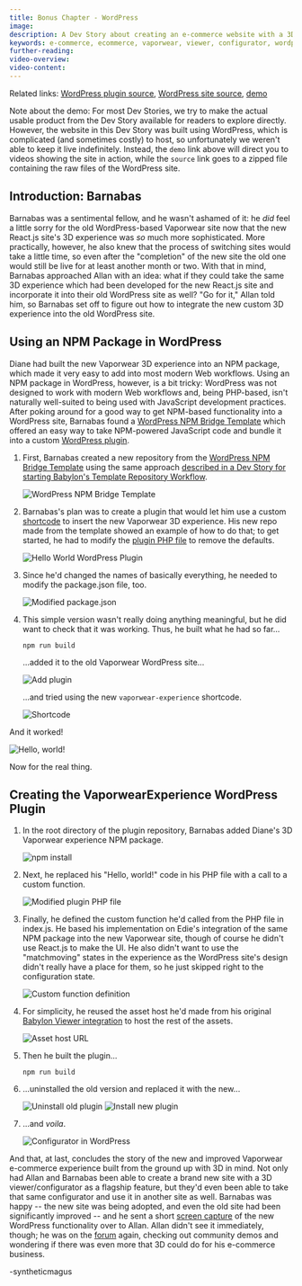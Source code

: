 ```yaml
---
title: Bonus Chapter - WordPress
image:
description: A Dev Story about creating an e-commerce website with a 3D viewer/configurator built into the design.
keywords: e-commerce, ecommerce, vaporwear, viewer, configurator, wordpress
further-reading:
video-overview:
video-content:
---
```


Related links: 
[WordPress plugin source](https://github.com/syntheticmagus/wp-vaporwear-experience), 
[WordPress site source](https://github.com/syntheticmagus/vaporwear-original-asset-host/tree/main/wp_sites_sources/vaporwear_configurator), 
[demo](https://syntheticmagus.github.io/vaporwear-original-asset-host/vaporwear_wp_with_configurator.mp4)

Note about the demo: For most Dev Stories, we try to make the actual usable
product from the Dev Story available for readers to explore directly. 
However, the website in this Dev Story was built using WordPress, which 
is complicated (and sometimes costly) to host, so unfortunately we weren't 
able to keep it live indefinitely. Instead, the `demo` link 
above will direct you to videos showing the site in action, while the 
`source` link goes to a zipped file containing the raw files of the 
WordPress site.

## Introduction: Barnabas

Barnabas was a sentimental fellow, and he wasn't ashamed of it: he *did* 
feel a little sorry for the old WordPress-based Vaporwear site now that the 
new React.js site's 3D experience was *so* much more sophisticated.
More practically, however, he also knew that the process of switching sites 
would take a little time, so even after the "completion" of the new site
the old one would still be live for at least another month or two. With
that in mind, Barnabas approached Allan with an idea: what if they could 
take the same 3D experience which had been developed for the new React.js 
site and incorporate it into their old WordPress site as well? "Go for it,"
Allan told him, so Barnabas set off to figure out how to integrate the new
custom 3D experience into the old WordPress site.

## Using an NPM Package in WordPress

Diane had built the new Vaporwear 3D experience into an NPM package, 
which made it very easy to add into most modern Web workflows. 
Using an NPM package in WordPress, however, is a bit tricky: WordPress
was not designed to work with modern Web workflows and, being PHP-based,
isn't naturally well-suited to being used with JavaScript development
practices. After poking around for a good way to get NPM-based 
functionality into a WordPress site, Barnabas found a 
[WordPress NPM Bridge Template](https://github.com/syntheticmagus/wp-npm-bridge-template)
which offered an easy way to take NPM-powered JavaScript code and
bundle it into a custom 
[WordPress plugin](https://en.wikipedia.org/wiki/WordPress#Plugins).

1.  First, Barnabas created a new repository from the 
    [WordPress NPM Bridge Template](https://github.com/syntheticmagus/wp-npm-bridge-template)
    using the same approach 
    [described in a Dev Story for starting Babylon's Template Repository Workflow](../fruitFalling#a-more-step-by-step-journey-through-the-process).
    
    ![WordPress NPM Bridge Template](/img/devStories/vaporwearConfigurator/chapter_wordpress/01_use_this_template.png)
1.  Barnabas's plan was to create a plugin that would let him use a
    custom
    [shortcode](https://wordpress.com/support/shortcodes/)
    to insert the new Vaporwear 3D experience. His new repo made from
    the template showed an example of how to do that; to get started, he
    had to modify the 
    [plugin PHP file](https://github.com/syntheticmagus/wp-npm-bridge-template/blob/9f8810bb8f6357d9af1c3d5bc6ae326bd26b7419/wp/wp-npm-bridge-template/wp-npm-bridge-template.php) 
    to remove the defaults.
    
    ![Hello World WordPress Plugin](/img/devStories/vaporwearConfigurator/chapter_wordpress/02_hello_world_php.png)
1.  Since he'd changed the names of basically everything, he needed to 
    modify the package.json file, too.
    
    ![Modified package.json](/img/devStories/vaporwearConfigurator/chapter_wordpress/03_package_json.png)
1.  This simple version wasn't really doing anything meaningful, but he
    did want to check that it was working. Thus, he built what he had
    so far...
    ```
    npm run build
    ```
    ...added it to the old Vaporwear WordPress site...
    
    ![Add plugin](/img/devStories/vaporwearConfigurator/chapter_wordpress/04_add_plugins.png)

    ...and tried using the new `vaporwear-experience` shortcode.
    
    ![Shortcode](/img/devStories/vaporwearConfigurator/chapter_wordpress/05_shortcode.png)

And it worked!

![Hello, world!](/img/devStories/vaporwearConfigurator/chapter_wordpress/06_hello_world.png)

Now for the real thing.

## Creating the VaporwearExperience WordPress Plugin

1.  In the root directory of the plugin repository, Barnabas added Diane's
    3D Vaporwear experience NPM package.
    
    ![npm install](/img/devStories/vaporwearConfigurator/chapter_wordpress/07_npm_install.png)
1.  Next, he replaced his "Hello, world!" code in his PHP file with a
    call to a custom function.
    
    ![Modified plugin PHP file](/img/devStories/vaporwearConfigurator/chapter_wordpress/08_vaporwear_php.png)
1.  Finally, he defined the custom function he'd called from the PHP
    file in index.js. He based his implementation on Edie's integration
    of the same NPM package into the new Vaporwear site, though of course
    he didn't use React.js to make the UI. He also didn't want to use the 
    "matchmoving" states in the experience as the WordPress site's design 
    didn't really have a place for them, so he just skipped right to the 
    configuration state.
    
    ![Custom function definition](/img/devStories/vaporwearConfigurator/chapter_wordpress/09_index_js_16_40.png)
1.  For simplicity, he reused the asset host he'd made from his original
    [Babylon Viewer integration](../vaporwearViewer) to host the rest of
    the assets.
    
    ![Asset host URL](/img/devStories/vaporwearConfigurator/chapter_wordpress/10_index_js_14.png)
1.  Then he built the plugin...
    ```
    npm run build
    ```
1.  ...uninstalled the old version and replaced it with the new...
    
    ![Uninstall old plugin](/img/devStories/vaporwearConfigurator/chapter_wordpress/11_uninstall.png)
    ![Install new plugin](/img/devStories/vaporwearConfigurator/chapter_wordpress/12_adding_the_plugin.png)
1.  ...and *voila*.
    
    ![Configurator in WordPress](/img/devStories/vaporwearConfigurator/chapter_wordpress/13_configurator_in_wordpress.png)

And that, at last, concludes the story of the new and improved Vaporwear
e-commerce experience built from the ground up with 3D in mind. Not only
had Allan and Barnabas been able to create a brand new site with a 3D 
viewer/configurator as a flagship feature, but they'd even been able to 
take that same configurator and use it in another site as well. Barnabas
was happy -- the new site was being adopted, and even the old site had
been significantly improved -- and he sent a short
[screen capture](https://syntheticmagus.github.io/vaporwear-original-asset-host/vaporwear_wp_with_configurator.mp4)
of the new WordPress functionality over to Allan. Allan didn't see it 
immediately, though; he was on the 
[forum](https://forum.babylonjs.com/c/demos/)
again, checking out community demos and wondering if there was even more
that 3D could do for his e-commerce business.

-syntheticmagus
